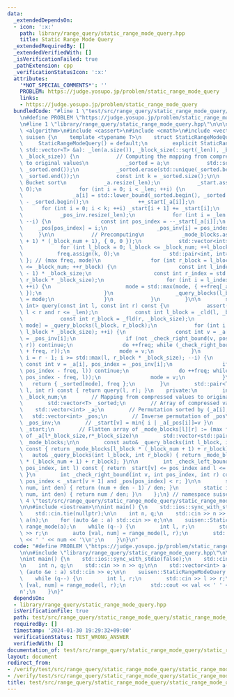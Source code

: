 ```yaml
---
data:
  _extendedDependsOn:
  - icon: ':x:'
    path: library/range_query/static_range_mode_query.hpp
    title: Static Range Mode Query
  _extendedRequiredBy: []
  _extendedVerifiedWith: []
  _isVerificationFailed: true
  _pathExtension: cpp
  _verificationStatusIcon: ':x:'
  attributes:
    '*NOT_SPECIAL_COMMENTS*': ''
    PROBLEM: https://judge.yosupo.jp/problem/static_range_mode_query
    links:
    - https://judge.yosupo.jp/problem/static_range_mode_query
  bundledCode: "#line 1 \"test/src/range_query/static_range_mode_query/static_range_mode_query.test.cpp\"\
    \n#define PROBLEM \"https://judge.yosupo.jp/problem/static_range_mode_query\"\n\
    \n#line 1 \"library/range_query/static_range_mode_query.hpp\"\n\n\n\n#include\
    \ <algorithm>\n#include <cassert>\n#include <cmath>\n#include <vector>\n\nnamespace\
    \ suisen {\n    template <typename T>\n    struct StaticRangeModeQuery {\n   \
    \     StaticRangeModeQuery() = default;\n        explicit StaticRangeModeQuery(const\
    \ std::vector<T> &a): _len(a.size()), _block_size(::sqrt(_len)), _block_num(_cld(_len,\
    \ _block_size)) {\n            // Computing the mapping from compressed values\
    \ to original values\n            _sorted = a;\n            std::sort(_sorted.begin(),\
    \ _sorted.end());\n            _sorted.erase(std::unique(_sorted.begin(), _sorted.end()),\
    \ _sorted.end());\n            const int k = _sorted.size();\n\n            //\
    \ Bucket sort\n            _a.resize(_len);\n            _start.assign(k + 1,\
    \ 0);\n            for (int i = 0; i < _len; ++i) {\n                // Compress\n\
    \                _a[i] = std::lower_bound(_sorted.begin(), _sorted.end(), a[i])\
    \ - _sorted.begin();\n                ++_start[_a[i]];\n            }\n      \
    \      for (int i = 0; i < k; ++i) _start[i + 1] += _start[i];\n            _pos.resize(_len);\n\
    \            _pos_inv.resize(_len);\n            for (int i = _len - 1; i >= 0;\
    \ --i) {\n                const int pos_index = --_start[_a[i]];\n           \
    \     _pos[pos_index] = i;\n                _pos_inv[i] = pos_index;\n       \
    \     }\n\n            // Precomputing\n            _mode_blocks.assign((_block_num\
    \ + 1) * (_block_num + 1), { 0, 0 });\n            std::vector<int> freq(k);\n\
    \            for (int l_block = 0; l_block <= _block_num; ++l_block) {\n     \
    \           freq.assign(k, 0);\n                std::pair<int, int> mode{ 0, 0\
    \ }; // (max freq, mode)\n                for (int r_block = l_block + 1; r_block\
    \ <= _block_num; ++r_block) {\n                    const int l_index = (r_block\
    \ - 1) * _block_size;\n                    const int r_index = std::min(_len,\
    \ r_block * _block_size);\n                    for (int i = l_index; i < r_index;\
    \ ++i) {\n                        mode = std::max(mode, { ++freq[_a[i]], _a[i]\
    \ });\n                    }\n                    _query_blocks(l_block, r_block)\
    \ = mode;\n                }\n            }\n        }\n\n        std::pair<T,\
    \ int> query(const int l, const int r) const {\n            assert(0 <= l and\
    \ l < r and r <= _len);\n            const int l_block = _cld(l, _block_size);\n\
    \            const int r_block = _fld(r, _block_size);\n            auto [freq,\
    \ mode] = _query_blocks(l_block, r_block);\n            for (int i = l; i < std::min(r,\
    \ l_block * _block_size); ++i) {\n                const int v = _a[i], pos_index\
    \ = _pos_inv[i];\n                if (not _check_right_bound(v, pos_index + freq,\
    \ r)) continue;\n                do ++freq; while (_check_right_bound(v, pos_index\
    \ + freq, r));\n                mode = v;\n            }\n            for (int\
    \ i = r - 1; i >= std::max(l, r_block * _block_size); --i) {\n               \
    \ const int v = _a[i], pos_index = _pos_inv[i];\n                if (not _check_left_bound(v,\
    \ pos_index - freq, l)) continue;\n                do ++freq; while (_check_left_bound(v,\
    \ pos_index - freq, l));\n                mode = v;\n            }\n         \
    \   return { _sorted[mode], freq };\n        }\n        std::pair<T, int> operator()(int\
    \ l, int r) const { return query(l, r); }\n    private:\n        int _len, _block_size,\
    \ _block_num;\n        // Mapping from compressed values to original values\n\
    \        std::vector<T> _sorted;\n        // Array of compressed values\n    \
    \    std::vector<int> _a;\n        // Permutation sorted by (_a[i], i)\n     \
    \   std::vector<int> _pos;\n        // Inverse permutation of _pos\n        std::vector<int>\
    \ _pos_inv;\n        // _start[v] = min{ i | _a[_pos[i]]=v }\n        std::vector<int>\
    \ _start;\n        // Flatten array of _mode_blocks[l][r] := (max freq, mode)\
    \ of _a[l*_block_size,r*_block_size)\n        std::vector<std::pair<int, int>>\
    \ _mode_blocks;\n\n        const auto& _query_blocks(int l_block, int r_block)\
    \ const { return _mode_blocks[l_block * (_block_num + 1) + r_block]; }\n     \
    \   auto& _query_blocks(int l_block, int r_block) { return _mode_blocks[l_block\
    \ * (_block_num + 1) + r_block]; }\n\n        int _check_left_bound(int v, int\
    \ pos_index, int l) const { return _start[v] <= pos_index and l <= _pos[pos_index];\
    \ }\n        int _check_right_bound(int v, int pos_index, int r) const { return\
    \ pos_index < _start[v + 1] and _pos[pos_index] < r; }\n\n        static int _cld(int\
    \ num, int den) { return (num + den - 1) / den; }\n        static int _fld(int\
    \ num, int den) { return num / den; }\n    };\n} // namespace suisen\n\n\n#line\
    \ 4 \"test/src/range_query/static_range_mode_query/static_range_mode_query.test.cpp\"\
    \n\n#include <iostream>\n\nint main() {\n    std::ios::sync_with_stdio(false);\n\
    \    std::cin.tie(nullptr);\n\n    int n, q;\n    std::cin >> n >> q;\n\n    std::vector<int>\
    \ a(n);\n    for (auto &e : a) std::cin >> e;\n\n    suisen::StaticRangeModeQuery\
    \ range_mode(a);\n    while (q--) {\n        int l, r;\n        std::cin >> l\
    \ >> r;\n        auto [val, num] = range_mode(l, r);\n        std::cout << val\
    \ << ' ' << num << '\\n';\n    }\n}\n"
  code: "#define PROBLEM \"https://judge.yosupo.jp/problem/static_range_mode_query\"\
    \n\n#include \"library/range_query/static_range_mode_query.hpp\"\n\n#include <iostream>\n\
    \nint main() {\n    std::ios::sync_with_stdio(false);\n    std::cin.tie(nullptr);\n\
    \n    int n, q;\n    std::cin >> n >> q;\n\n    std::vector<int> a(n);\n    for\
    \ (auto &e : a) std::cin >> e;\n\n    suisen::StaticRangeModeQuery range_mode(a);\n\
    \    while (q--) {\n        int l, r;\n        std::cin >> l >> r;\n        auto\
    \ [val, num] = range_mode(l, r);\n        std::cout << val << ' ' << num << '\\\
    n';\n    }\n}"
  dependsOn:
  - library/range_query/static_range_mode_query.hpp
  isVerificationFile: true
  path: test/src/range_query/static_range_mode_query/static_range_mode_query.test.cpp
  requiredBy: []
  timestamp: '2024-01-30 19:29:32+09:00'
  verificationStatus: TEST_WRONG_ANSWER
  verifiedWith: []
documentation_of: test/src/range_query/static_range_mode_query/static_range_mode_query.test.cpp
layout: document
redirect_from:
- /verify/test/src/range_query/static_range_mode_query/static_range_mode_query.test.cpp
- /verify/test/src/range_query/static_range_mode_query/static_range_mode_query.test.cpp.html
title: test/src/range_query/static_range_mode_query/static_range_mode_query.test.cpp
---
```

